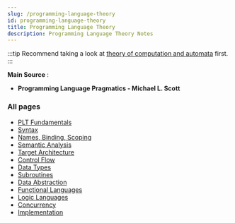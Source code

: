 ```yaml
---
slug: /programming-language-theory
id: programming-language-theory
title: Programming Language Theory
description: Programming Language Theory Notes
---
```


:::tip
Recommend taking a look at [theory of computation and automata](/theory-of-computation-and-automata) first.
:::

**Main Source** :

- **Programming Language Pragmatics - Michael L. Scott**

### All pages

- [PLT Fundamentals](programming-language-theory/plt-fundamentals)
- [Syntax](programming-language-theory/syntax)
- [Names, Binding, Scoping](programming-language-theory/names-binding-scoping)
- [Semantic Analysis](programming-language-theory/semantic-analysis)
- [Target Architecture](programming-language-theory/target-architecture)
- [Control Flow](programming-language-theory/control-flow)
- [Data Types](programming-language-theory/data-types)
- [Subroutines](programming-language-theory/subroutines)
- [Data Abstraction](programming-language-theory/data-abstraction)
- [Functional Languages](programming-language-theory/functional-languages)
- [Logic Languages](programming-language-theory/logic-languages)
- [Concurrency](programming-language-theory/concurrency)
- [Implementation](programming-language-theory/implementation)
